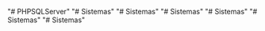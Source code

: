 "# PHPSQLServer" 
"# Sistemas" 
"# Sistemas" 
"# Sistemas" 
"# Sistemas" 
"# Sistemas" 
"# Sistemas" 
